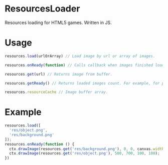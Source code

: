 # ResourcesLoader
Resources loading for HTML5 games. Written in JS.

# Usage
```javascript
resources.load(urlOrArray) // Load image by url or array of images.
```

```javascript
resources.onReady(function) // Calls callback when images finished loading.
```

```javascript
resources.get(url) // Returns image from buffer.
```

```javascript
resources.getReady() // Returns loaded images count. For example, for progress bar.
```

```javascript
resources.resourceCache // Image buffer array.
```

# Example

```javascript
resources.load([
  'res/object.png',
  'res/background.png'
]);
resources.onReady(function () {
  ctx.drawImage(resources.get('res/background.png'), 0, 0, canvas.width, canvas.height);
  ctx.drawImage(resources.get('res/object.png'), 500, 700, 100, 100);
})
```
